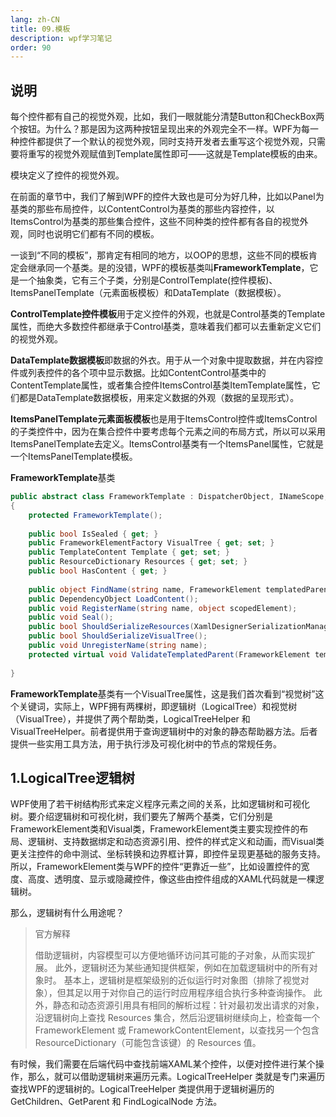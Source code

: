 ```yaml
---
lang: zh-CN
title: 09.模板
description: wpf学习笔记
order: 90
---
```


## 说明



每个控件都有自己的视觉外观，比如，我们一眼就能分清楚Button和CheckBox两个按钮。为什么？那是因为这两种按钮呈现出来的外观完全不一样。WPF为每一种控件都提供了一个默认的视觉外观，同时支持开发者去重写这个视觉外观，只需要将重写的视觉外观赋值到Template属性即可——这就是Template模板的由来。

模块定义了控件的视觉外观。

在前面的章节中，我们了解到WPF的控件大致也是可分为好几种，比如以Panel为基类的那些布局控件，以ContentControl为基类的那些内容控件，以ItemsControl为基类的那些集合控件，这些不同种类的控件都有各自的视觉外观，同时也说明它们都有不同的模板。

一谈到“不同的模板”，那肯定有相同的地方，以OOP的思想，这些不同的模板肯定会继承同一个基类。是的没错，WPF的模板基类叫**FrameworkTemplate**，它是一个抽象类，它有三个子类，分别是ControlTemplate(控件模板)、ItemsPanelTemplate（元素面板模板）和DataTemplate（数据模板）。

**ControlTemplate控件模板**用于定义控件的外观，也就是Control基类的Template属性，而绝大多数控件都继承于Control基类，意味着我们都可以去重新定义它们的视觉外观。

**DataTemplate数据模板**即数据的外衣。用于从一个对象中提取数据，并在内容控件或列表控件的各个项中显示数据。比如ContentControl基类中的ContentTemplate属性，或者集合控件ItemsControl基类ItemTemplate属性，它们都是DataTemplate数据模板，用来定义数据的外观（数据的呈现形式）。

**ItemsPanelTemplate元素面板模板**也是用于ItemsControl控件或ItemsControl的子类控件中，因为在集合控件中要考虑每个元素之间的布局方式，所以可以采用ItemsPanelTemplate去定义。ItemsControl基类有一个ItemsPanel属性，它就是一个ItemsPanelTemplate模板。

**FrameworkTemplate**基类

```c#
public abstract class FrameworkTemplate : DispatcherObject, INameScope, ISealable, IHaveResources, IQueryAmbient
{
    protected FrameworkTemplate();
 
    public bool IsSealed { get; }
    public FrameworkElementFactory VisualTree { get; set; }
    public TemplateContent Template { get; set; }
    public ResourceDictionary Resources { get; set; }
    public bool HasContent { get; }
 
    public object FindName(string name, FrameworkElement templatedParent);
    public DependencyObject LoadContent();
    public void RegisterName(string name, object scopedElement);
    public void Seal();
    public bool ShouldSerializeResources(XamlDesignerSerializationManager manager);
    public bool ShouldSerializeVisualTree();
    public void UnregisterName(string name);
    protected virtual void ValidateTemplatedParent(FrameworkElement templatedParent);
 
}
```

**FrameworkTemplate**基类有一个VisualTree属性，这是我们首次看到“视觉树”这个关键词，实际上，WPF拥有两棵树，即逻辑树（LogicalTree）和视觉树（VisualTree），并提供了两个帮助类，LogicalTreeHelper 和 VisualTreeHelper。前者提供用于查询逻辑树中的对象的静态帮助器方法。后者提供一些实用工具方法，用于执行涉及可视化树中的节点的常规任务。

## 1.LogicalTree逻辑树

WPF使用了若干树结构形式来定义程序元素之间的关系，比如逻辑树和可视化树。要介绍逻辑树和可视化树，我们要先了解两个基类，它们分别是FrameworkElement类和Visual类，FrameworkElement类主要实现控件的布局、逻辑树、支持数据绑定和动态资源引用、控件的样式定义和动画，而Visual类更关注控件的命中测试、坐标转换和边界框计算，即控件呈现更基础的服务支持。所以，FrameworkElement类与WPF的控件“更靠近一些”，比如设置控件的宽度、高度、透明度、显示或隐藏控件，像这些由控件组成的XAML代码就是一棵逻辑树。

那么，逻辑树有什么用途呢？

> 官方解释
>
> 借助逻辑树，内容模型可以方便地循环访问其可能的子对象，从而实现扩展。 此外，逻辑树还为某些通知提供框架，例如在加载逻辑树中的所有对象时。 基本上，逻辑树是框架级别的近似运行时对象图（排除了视觉对象），但其足以用于对你自己的运行时应用程序组合执行多种查询操作。
> 此外，静态和动态资源引用具有相同的解析过程：针对最初发出请求的对象，沿逻辑树向上查找 Resources 集合，然后沿逻辑树继续向上，检查每一个 FrameworkElement 或 FrameworkContentElement，以查找另一个包含 ResourceDictionary（可能包含该键）的 Resources 值。

有时候，我们需要在后端代码中查找前端XAML某个控件，以便对控件进行某个操作，那么，就可以借助逻辑树来遍历元素。LogicalTreeHelper 类就是专门来遍历查找WPF的逻辑树的。LogicalTreeHelper 类提供用于逻辑树遍历的 GetChildren、GetParent 和 FindLogicalNode 方法。









